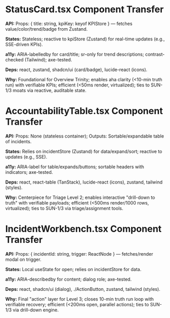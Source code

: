 # StatusCard.tsx Component Transfer

**API:** Props: { title: string, kpiKey: keyof KPIStore } — fetches value/color/trend/badge from Zustand.

**States:** Stateless; reactive to kpiStore (Zustand) for real-time updates (e.g., SSE-driven KPIs).

**a11y:** ARIA-labelledby for card/title; sr-only for trend descriptions; contrast-checked (Tailwind); axe-tested.

**Deps:** react, zustand, shadcn/ui (card/badge), lucide-react (icons).

**Why:** Foundational for Overview Trinity; enables aha clarity (<10-min truth run) with verifiable KPIs; efficient (<50ms render, virtualized); ties to SUN-1/3 moats via reactive, auditable state.

# AccountabilityTable.tsx Component Transfer

**API:** Props: None (stateless container); Outputs: Sortable/expandable table of incidents.

**States:** Relies on incidentStore (Zustand) for data/expand/sort; reactive to updates (e.g., SSE).

**a11y:** ARIA-label for table/expands/buttons; sortable headers with indicators; axe-tested.

**Deps:** react, react-table (TanStack), lucide-react (icons), zustand, tailwind (styles).

**Why:** Centerpiece for Triage Level 2; enables interactive "drill-down to truth" with verifiable payloads; efficient (<500ms render/1000 rows, virtualized); ties to SUN-1/3 via triage/assignment tools.

# IncidentWorkbench.tsx Component Transfer

**API:** Props: { incidentId: string, trigger: ReactNode } — fetches/render modal on trigger.

**States:** Local useState for open; relies on incidentStore for data.

**a11y:** ARIA-describedby for content; dialog role; axe-tested.

**Deps:** react, shadcn/ui (dialog), ./ActionButton, zustand, tailwind (styles).

**Why:** Final "action" layer for Level 3; closes 10-min truth run loop with verifiable recovery; efficient (<200ms open, parallel actions); ties to SUN-1/3 via drill-down engine.
